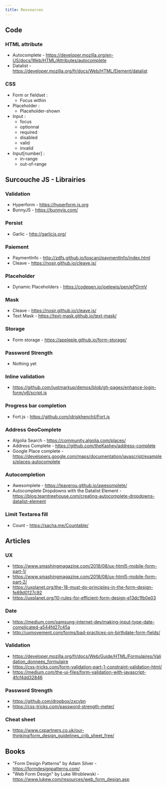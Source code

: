 ```yaml
---
title: Ressources
---
```


## Code

### HTML attribute
- Autocomplete - https://developer.mozilla.org/en-US/docs/Web/HTML/Attributes/autocomplete
- Datalist - https://developer.mozilla.org/fr/docs/Web/HTML/Element/datalist

### CSS
- Form or fieldset :
  - Focus within
- Placeholder :
  - Placeholder-shown
- Input :
  - focus
  - optionnal
  - required
  - disabled
  - valid
  - invalid
- Input[number] :
  - in-range
  - out-of-range

## Surcouche JS - Librairies

### Validation

- Hyperform - https://hyperform.js.org
- BunnyJS - https://bunnyjs.com/

### Persist
- Garlic - http://garlicjs.org/

### Paiement
- PaymentInfo - http://zdfs.github.io/toscani/paymentInfo/index.html
- Cleave - https://nosir.github.io/cleave.js/

### Placeholder
- Dynamic Placeholders - https://codepen.io/joelewis/pen/ePOrmV

### Mask
- Cleave - https://nosir.github.io/cleave.js/
- Text Mask - https://text-mask.github.io/text-mask/

### Storage
- Form storage - https://appleple.github.io/form-storage/

### Password Strength
- Nothing yet

### Inline validation
- https://github.com/justmarkup/demos/blob/gh-pages/enhance-login-form/v6/script.js

### Progress bar completion
- Fort.js - https://github.com/idriskhenchil/Fort.js

### Address GeoComplete
- Algolia Search - https://community.algolia.com/places/
- Address Complete - https://github.com/theKashey/address-complete
- Google Place complete - https://developers.google.com/maps/documentation/javascript/examples/places-autocomplete

### Autocompletion
- Awesomplete - https://leaverou.github.io/awesomplete/
- Autocomplete Dropdowns with the Datalist Element - https://blog.teamtreehouse.com/creating-autocomplete-dropdowns-datalist-element

### Limit Textarea fill
- Count - https://sacha.me/Countable/


## Articles

### UX
- https://www.smashingmagazine.com/2018/08/ux-html5-mobile-form-part-1/
- https://www.smashingmagazine.com/2018/08/ux-html5-mobile-form-part-2/
- https://uxplanet.org/the-18-must-do-principles-in-the-form-design-fe89d0127c92
- https://uxplanet.org/10-rules-for-efficient-form-design-e13dc1fb0e03

### Date
- https://medium.com/samsung-internet-dev/making-input-type-date-complicated-a544fd27c45a
- http://uxmovement.com/forms/bad-practices-on-birthdate-form-fields/

### Validation
- https://developer.mozilla.org/fr/docs/Web/Guide/HTML/Formulaires/Validation_donnees_formulaire
- https://css-tricks.com/form-validation-part-1-constraint-validation-html/
- https://medium.com/the-ui-files/form-validation-with-javascript-4fcf4dd32846

### Password Strength
- https://github.com/dropbox/zxcvbn
- https://css-tricks.com/password-strength-meter/

### Cheat sheet
- https://www.cxpartners.co.uk/our-thinking/form_design_guidelines_crib_sheet_free/


## Books

- "Form Design Patterns" by Adam Silver - https://formdesignpatterns.com/
- "Web Form Design" by Luke Wroblewski - https://www.lukew.com/resources/web_form_design.asp
